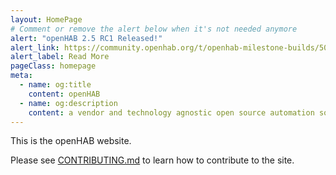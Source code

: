```yaml
---
layout: HomePage
# Comment or remove the alert below when it's not needed anymore
alert: "openHAB 2.5 RC1 Released!"
alert_link: https://community.openhab.org/t/openhab-milestone-builds/50359/540
alert_label: Read More
pageClass: homepage
meta:
  - name: og:title
    content: openHAB
  - name: og:description
    content: a vendor and technology agnostic open source automation software for your home
---
```


This is the openHAB website.

Please see [CONTRIBUTING.md](CONTRIBUTING.md) to learn how to contribute to the site.
